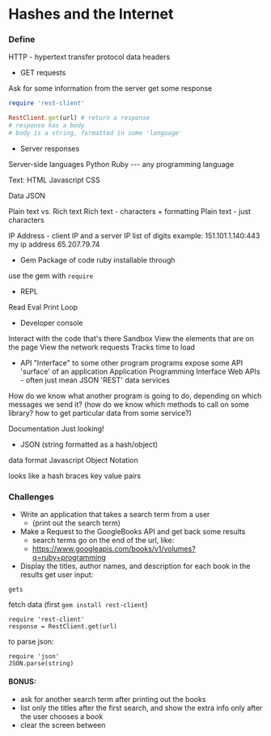 # Hashes and the Internet

### Define

HTTP - hypertext transfer protocol
data
headers

* GET requests

Ask for some information from the server
get some response

```ruby
require 'rest-client'

RestClient.get(url) # return a response
# response has a body
# body is a string, formatted in some 'language'
```

* Server responses

Server-side languages
Python
Ruby
--- any programming language

Text:
HTML
Javascript
CSS

Data
JSON

Plain text vs. Rich text
Rich text - characters + formatting
Plain text - just characters

IP Address - client IP and a server IP
  list of digits
  example:
  151.101.1.140:443
  my ip address 65.207.79.74


* Gem
Package of code
ruby
installable through

use the gem with `require`

* REPL

Read
Eval
Print
Loop

* Developer console

Interact with the code that's there
Sandbox
View the elements that are on the page
View the network requests
Tracks time to load

* API
"Interface" to some other program
programs expose some API
'surface' of an application
Application Programming Interface
Web APIs - often just mean JSON 'REST' data services

How do we know what another program is going to do, depending on which messages we send it?
(how do we know which methods to call on some library? how to get particular data from some service?)

Documentation
Just looking!

* JSON (string formatted as a hash/object)

data format
Javascript Object Notation

looks like a hash
braces
key value pairs

### Challenges

* Write an application that takes a search term from a user
  * (print out the search term)
* Make a Request to the GoogleBooks API and get back some results
  * search terms go on the end of the url, like:
  * https://www.googleapis.com/books/v1/volumes?q=ruby+programming
* Display the titles, author names, and description for each book in the results
get user input:
```
gets
```
fetch data (first `gem install rest-client`)
```
require 'rest-client'
response = RestClient.get(url)
```
to parse json:
```
require 'json'
JSON.parse(string)
```
#### BONUS:
* ask for another search term after printing out the books
* list only the titles after the first search, and show the extra info only after the user chooses a book
* clear the screen between
